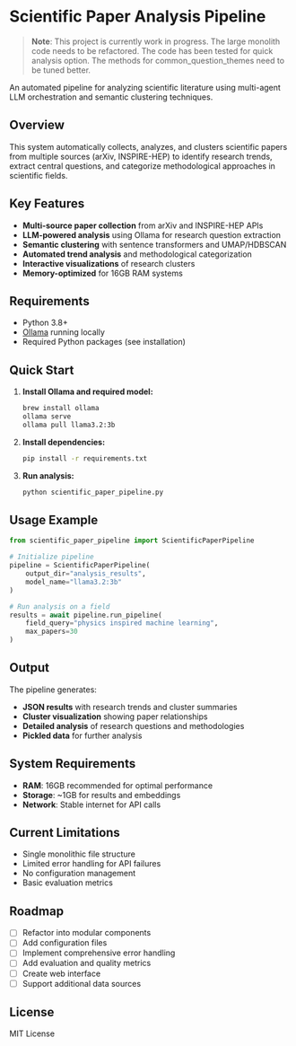 # Scientific Paper Analysis Pipeline

> **Note**: This project is currently work in progress. The large monolith code needs to be refactored. The code has been tested for quick analysis option. The methods for common_question_themes need to be tuned better.

An automated pipeline for analyzing scientific literature using multi-agent LLM orchestration and semantic clustering techniques.

## Overview

This system automatically collects, analyzes, and clusters scientific papers from multiple sources (arXiv, INSPIRE-HEP) to identify research trends, extract central questions, and categorize methodological approaches in scientific fields.

## Key Features

- **Multi-source paper collection** from arXiv and INSPIRE-HEP APIs
- **LLM-powered analysis** using Ollama for research question extraction
- **Semantic clustering** with sentence transformers and UMAP/HDBSCAN
- **Automated trend analysis** and methodological categorization
- **Interactive visualizations** of research clusters
- **Memory-optimized** for 16GB RAM systems

## Requirements

- Python 3.8+
- [Ollama](https://ollama.ai/) running locally
- Required Python packages (see installation)

## Quick Start

1. **Install Ollama and required model:**
   ```bash
   brew install ollama
   ollama serve
   ollama pull llama3.2:3b
   ```

2. **Install dependencies:**
   ```bash
   pip install -r requirements.txt
   ```

3. **Run analysis:**
   ```bash
   python scientific_paper_pipeline.py
   ```

## Usage Example

```python
from scientific_paper_pipeline import ScientificPaperPipeline

# Initialize pipeline
pipeline = ScientificPaperPipeline(
    output_dir="analysis_results",
    model_name="llama3.2:3b"
)

# Run analysis on a field
results = await pipeline.run_pipeline(
    field_query="physics inspired machine learning",
    max_papers=30
)
```

## Output

The pipeline generates:
- **JSON results** with research trends and cluster summaries
- **Cluster visualization** showing paper relationships
- **Detailed analysis** of research questions and methodologies
- **Pickled data** for further analysis

## System Requirements

- **RAM**: 16GB recommended for optimal performance
- **Storage**: ~1GB for results and embeddings
- **Network**: Stable internet for API calls

## Current Limitations

- Single monolithic file structure
- Limited error handling for API failures
- No configuration management
- Basic evaluation metrics

## Roadmap

- [ ] Refactor into modular components
- [ ] Add configuration files
- [ ] Implement comprehensive error handling
- [ ] Add evaluation and quality metrics
- [ ] Create web interface
- [ ] Support additional data sources

## License

MIT License
